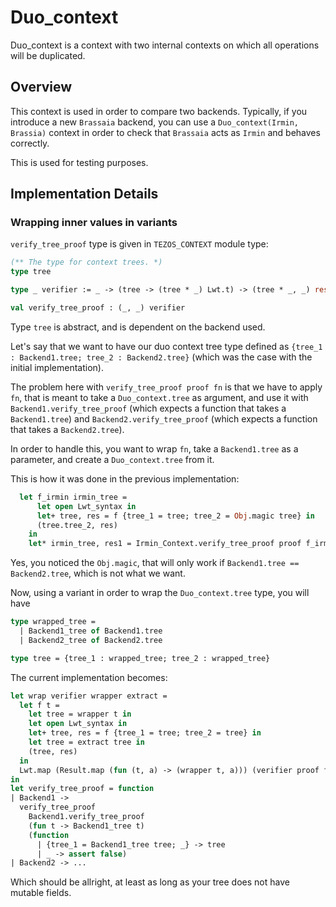 # Duo_context
<!-- Summary line: One sentence about this component. -->

Duo_context is a context with two internal contexts on which all operations will
be duplicated.

## Overview
<!--
- Describe the purpose of this component.
- Describe the interaction of the code in this directory with the other
  components. This includes dependencies on other components, for instance.
-->

This context is used in order to compare two backends. Typically, if you
introduce a new `Brassaia` backend, you can use a `Duo_context(Irmin, Brassia)`
context in order to check that `Brassaia` acts as `Irmin` and behaves correctly.

This is used for testing purposes.

## Implementation Details

<!--
- Describe the file structure and the location of the main components.
- Other relevant implementation details (e.g., global invariants,
  implementation design rationale, etc.).
- Testing specifics, build-system specifics, etc. as needed.
-->

### Wrapping inner values in variants

`verify_tree_proof` type is given in `TEZOS_CONTEXT` module type:

```ocaml
(** The type for context trees. *)
type tree

type _ verifier := _ -> (tree -> (tree * _) Lwt.t) -> (tree * _, _) result Lwt.t

val verify_tree_proof : (_, _) verifier
```

Type `tree` is abstract, and is dependent on the backend used.

Let's say that we want to have our duo context tree type defined as `{tree_1 :
Backend1.tree; tree_2 : Backend2.tree}` (which was the case with the initial
implementation).

The problem here with `verify_tree_proof proof fn` is that we have to apply `fn`,
that is meant to take a `Duo_context.tree` as argument, and use it with
`Backend1.verify_tree_proof` (which expects a function that takes a `Backend1.tree`)
and `Backend2.verify_tree_proof` (which expects a function that takes a
`Backend2.tree`).

In order to handle this, you want to wrap `fn`, take a `Backend1.tree` as a
parameter, and create a `Duo_context.tree` from it.

This is how it was done in the previous implementation:
```ocaml
  let f_irmin irmin_tree =
      let open Lwt_syntax in
      let+ tree, res = f {tree_1 = tree; tree_2 = Obj.magic tree} in
      (tree.tree_2, res)
    in
    let* irmin_tree, res1 = Irmin_Context.verify_tree_proof proof f_irmin in
```

Yes, you noticed the `Obj.magic`, that will only work if `Backend1.tree ==
Backend2.tree`, which is not what we want.

Now, using a variant in order to wrap the `Duo_context.tree` type, you will have

```ocaml
type wrapped_tree =
  | Backend1_tree of Backend1.tree
  | Backend2_tree of Backend2.tree

type tree = {tree_1 : wrapped_tree; tree_2 : wrapped_tree}
```

The current implementation becomes:

```ocaml
let wrap verifier wrapper extract =
  let f t =
    let tree = wrapper t in
    let open Lwt_syntax in
    let+ tree, res = f {tree_1 = tree; tree_2 = tree} in
    let tree = extract tree in
    (tree, res)
  in
  Lwt.map (Result.map (fun (t, a) -> (wrapper t, a))) (verifier proof f)
in
let verify_tree_proof = function
| Backend1 ->
  verify_tree_proof
    Backend1.verify_tree_proof
    (fun t -> Backend1_tree t)
    (function
      | {tree_1 = Backend1_tree tree; _} -> tree
      | _ -> assert false)
| Backend2 -> ...
```

Which should be allright, at least as long as your tree does not have mutable
fields.
